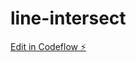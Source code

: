 # line-intersect

[Edit in Codeflow ⚡️](https://stackblitz.com/~/github.com/bdorninger/line-intersect)